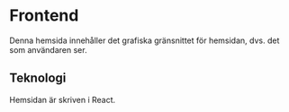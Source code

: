 # Frontend

Denna hemsida innehåller det grafiska gränsnittet för hemsidan, dvs. det som användaren ser.

## Teknologi

Hemsidan är skriven i React.